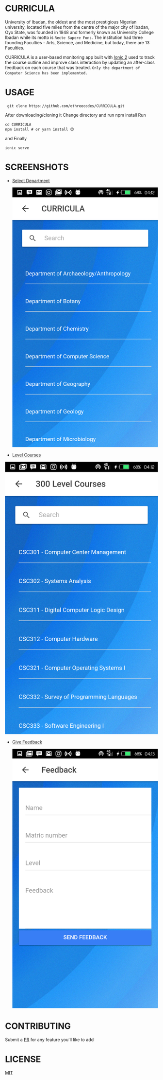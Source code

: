 # CURRICULA
University of Ibadan, the oldest and the most prestigious Nigerian university, located five miles from the centre of the major city of Ibadan, Oyo State, was founded in 1948 and formerly known as University College Ibadan while its motto is ```Recte Sapere Fons```. The institution had three founding Faculties - Arts, Science, and Medicine, but today, there are 13 Faculties.

CURRICULA is a user-based monitoring app built with [Ionic 2](http://ionicframework.com) used to track the course outline and improve class interaction by updating an after-class feedback on each course that was treated. ```Only the department of Computer Science has been implemented.```

# USAGE
``` shell 
 git clone https://github.com/othreecodes/CURRICULA.git
```
After downloading/cloning it
Change directory and run npm install
Run
``` shell
cd CURRICULA
npm install # or yarn install 😉
```
and Finally

```shell
ionic serve
```
# SCREENSHOTS
- [Select Department](https://github.com/othreecodes/CURRICULA/tree/master/src/pages/department)

  <img src="screenshots/Screenshot_20170409-041229.png" alt="Choose Department">
  
 - [Level Courses](https://github.com/othreecodes/CURRICULA/tree/master/src/pages/course-outline)

  <img src="screenshots/Screenshot_20170409-041248.png" alt="300L Courses">
  
- [Give Feedback](https://github.com/othreecodes/CURRICULA/tree/master/src/pages/feedback)

  <img src="screenshots/Screenshot_20170409-041305.png" alt="Give Feedback">
  
# CONTRIBUTING
Submit a [PR](https://github.com/othreecodes/CURRICULA/pull/new/master) for any feature you'll like to add

# LICENSE
[MIT](LICENSE)
  
  
  
  
